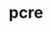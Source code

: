 ---
title: "pcre"
layout: cache
categories: [package, develop-2024-05-05]
meta: {"versions": ["8.45"], "compilers": ["apple-clang@=15.0.0", "gcc@=11.4.0", "gcc@=7.3.1"], "oss": ["amzn2", "ubuntu22.04", "ventura"], "platforms": ["darwin", "linux"], "targets": ["aarch64", "neoverse_v1", "x86_64_v3"], "stacks": ["aws-isc", "e4s", "e4s-neoverse_v1", "ml-darwin-aarch64-mps", "root"], "num_specs": 4, "num_specs_by_stack": {"root": 4, "e4s": 1, "e4s-neoverse_v1": 1, "ml-darwin-aarch64-mps": 1, "aws-isc": 1}}
spec_details: [{"hash": "ou5tuvg46svxacm7f5un7nvnq3bdtwjz", "compiler": "gcc@=11.4.0", "versions": ["8.45"], "os": "ubuntu22.04", "platform": "linux", "target": "x86_64_v3", "variants": ["build_system=autotools", "~jit", "+multibyte", "+pic", "+shared", "+static", "+utf"], "stacks": ["root", "e4s"], "size": "-", "tarball": "https://binaries.spack.io/develop-2024-05-05/build_cache/linux-ubuntu22.04-x86_64_v3/gcc-11.4.0/pcre-8.45/linux-ubuntu22.04-x86_64_v3-gcc-11.4.0-pcre-8.45-ou5tuvg46svxacm7f5un7nvnq3bdtwjz.spack"}, {"hash": "bsy5d27txe6bxdturg7pbdprtudupmlq", "compiler": "gcc@=11.4.0", "versions": ["8.45"], "os": "ubuntu22.04", "platform": "linux", "target": "neoverse_v1", "variants": ["build_system=autotools", "~jit", "+multibyte", "+pic", "+shared", "+static", "+utf"], "stacks": ["root", "e4s-neoverse_v1"], "size": "-", "tarball": "https://binaries.spack.io/develop-2024-05-05/build_cache/linux-ubuntu22.04-neoverse_v1/gcc-11.4.0/pcre-8.45/linux-ubuntu22.04-neoverse_v1-gcc-11.4.0-pcre-8.45-bsy5d27txe6bxdturg7pbdprtudupmlq.spack"}, {"hash": "lpid4y7l7fka4iu2t5no52o47g7swszr", "compiler": "apple-clang@=15.0.0", "versions": ["8.45"], "os": "ventura", "platform": "darwin", "target": "aarch64", "variants": ["build_system=autotools", "~jit", "+multibyte", "+pic", "+shared", "+static", "+utf"], "stacks": ["ml-darwin-aarch64-mps", "root"], "size": "-", "tarball": "https://binaries.spack.io/develop-2024-05-05/build_cache/darwin-ventura-aarch64/apple-clang-15.0.0/pcre-8.45/darwin-ventura-aarch64-apple-clang-15.0.0-pcre-8.45-lpid4y7l7fka4iu2t5no52o47g7swszr.spack"}, {"hash": "qf2jach5ftkxl5mtzdrao6xd4djjaygt", "compiler": "gcc@=7.3.1", "versions": ["8.45"], "os": "amzn2", "platform": "linux", "target": "x86_64_v3", "variants": ["build_system=autotools", "~jit", "+multibyte", "+pic", "+shared", "+static", "+utf"], "stacks": ["aws-isc", "root"], "size": "-", "tarball": "https://binaries.spack.io/develop-2024-05-05/build_cache/linux-amzn2-x86_64_v3/gcc-7.3.1/pcre-8.45/linux-amzn2-x86_64_v3-gcc-7.3.1-pcre-8.45-qf2jach5ftkxl5mtzdrao6xd4djjaygt.spack"}]
---